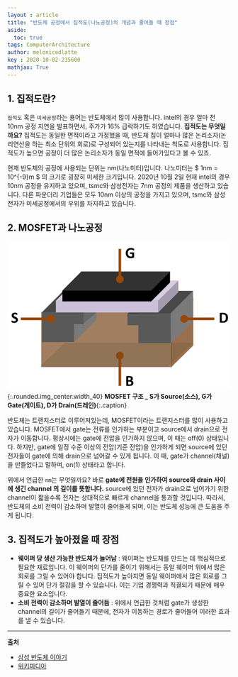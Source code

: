 ```yaml
---
layout : article
title: "반도체 공정에서 집적도(나노공정)의 개념과 줄어들 때 장점"
aside:
  toc: true
tags: ComputerArchitecture
author: melonicedlatte  
key : 2020-10-02-235600
mathjax: True
---
```


## 1. 집적도란?

`집적도` 혹은 `미세공정`라는 용어는 반도체에서 많이 사용합니다. intel의 경우 얼마 전 10nm 공정 지연을 발표하면서, 주가가 16% 급락하기도 하였습니다. **집적도는 무엇일까요?** 집적도는 동일한 면적이라고 가정했을 때, 반도체 칩이 얼마나 많은 논리소자(논리연산을 하는 최소 단위의 회로)로 구성되어 있는지를 나타내는 척도로 사용합니다. 집적도가 높으면 공정이 더 많은 논리소자가 동일 면적에 들어가있다고 볼 수 있죠.

현재 반도체의 공정에 사용되는 단위는 nm(나노미터)입니다. 나노미터는 $ 1nm = 10^{-9}m $ 의 크기로 굉장히 미세한 크기입니다. 2020년 10월 2일 현재 intel의 경우 10nm 공정을 유지하고 있으며, tsmc와 삼성전자는 7nm 공정의 제품을 생산하고 있습니다. 다른 파운더리 기업들은 모두 10nm 이상의 공정을 가지고 있으며, tsmc와 삼성전자가 미세공정에서의 우위를 차지하고 있습니다.

## 2. MOSFET과 나노공정

![image](/assets/images/202010/MOSFET_Structure.png){:.rounded.img_center.width_40}
**MOSFET 구조 _ S가 Source(소스), G가 Gate(게이트), D가 Drain(드레인)**{:.caption}

반도체는 트랜지스터로 이루어져있는데, MOSFET이라는 트랜지스터를 많이 사용하고 있습니다. MOSFET에서 gate는 전류를 인가하는 부분이고 source에서 drain으로 전자가 이동합니다. 평상시에는 gate에 전압을 인가하지 않으며, 이 때는 off(0) 상태입니다. 하지만, gate에 일정 수준 이상의 전압(기준 전압)을 인가하게 되면 source에 있던 전자들이 gate에 의해 drain으로 넘어갈 수 있게 됩니다. 이 때, gate가 channel(채널)을 만들었다고 말하며, on(1) 상태라고 합니다.

위에서 언급한 `nm`는 무엇일까요? 바로 **gate에 전원을 인가하여 source와 drain 사이에 생긴 channel 의 길이를 뜻합니다.** source에 있던 전자가 drain으로 넘어가기 위한 channel이 짧을수록 전자는 상대적으로 빠르게 channel을 통과할 것입니다. 따라서, 반도체의 소비 전력이 감소하며 발열이 줄어들게 되며, 이는 반도체 성능에 큰 도움을 주게 됩니다.

## 3. 집적도가 높아졌을 때 장점

- **웨이퍼 당 생산 가능한 반도체가 늘어남** : 웨이퍼는 반도체를 만드는 데 핵심적으로 필요한 재료입니다. 이 웨이퍼의 단가를 줄이기 위해서는 동일 웨이퍼 위에서 많은 회로를 그릴 수 있어야 합니다. 집적도가 높아지면 동일 웨이퍼에서 많은 회로를 그릴 수 있어 단가 절감을 할 수 있습니다. 이는 기업 경쟁력과 직결되기 때문에 매우 중요한 요소입니다.
- **소비 전력이 감소하며 발열이 줄어듬** : 위에서 언급한 것처럼 gate가 생성한 channel의 길이가 줄어들기 때문에, 전자가 이동하는 경로가 줄어들어 이러한 효과를 낼 수 있습니다.

---

**출처**

- [삼성 반도체 이야기](https://www.samsungsemiconstory.com/2245)
- [위키피디아](https://en.wikipedia.org/wiki/MOSFET)